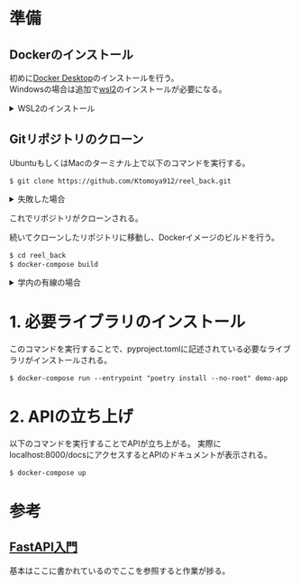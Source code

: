 # 準備
## Dockerのインストール
初めに[Docker Desktop](https://www.docker.com/products/docker-desktop/)のインストールを行う。  
Windowsの場合は追加で[wsl2](https://learn.microsoft.com/ja-jp/windows/wsl/install)のインストールが必要になる。
<details><summary>WSL2のインストール</summary>

```PowerShell
# 以下のコマンドでWSL2のインストールを行う
> wsl --install -d Ubuntu
# 以下のコマンドでUbuntuのバージョンを確認する
> wsl -l -v
```
ターミナル上でwslと入力するか、Ubuntuを直接起動するとUbuntuのターミナルが立ち上がる。Ubuntuのターミナルが起動すると初回起動時にユーザー名とパスワードの入力を求められるので入力する。  
以上でWSL2のインストールは完了する。
</details>

## Gitリポジトリのクローン
UbuntuもしくはMacのターミナル上で以下のコマンドを実行する。
```shell
$ git clone https://github.com/Ktomoya912/reel_back.git
```
<details><summary>失敗した場合</summary>
認証失敗のエラーが出た場合、SSHでクローンを行うようにする。
初めにSSHの鍵を作成する。

### SSHの鍵の作成

```shell
$ mkdir .ssh
$ cd .ssh
$ ssh-keygen -t rsa
```

```shell
Enter file in which to save the key (/home/ユーザー名/.ssh/id_rsa): github
Enter passphrase (empty for no passphrase): そのままEnter
Enter same passphrase again: そのままEnter
```

以上で鍵の作成が終了する。
続いて作成した鍵をGitHubに登録する。
### GitHubに公開鍵を登録
windowsのwsl2上で行っている場合は以下のコマンドを実行する。

```shell
$ cat github.pub | clip.exe
```

macの場合は以下のコマンドを実行する。

```shell
$ cat github.pub | pbcopy
```

以上でクリップボードに公開鍵がコピーされるので、GitHubの[SSH and GPG keys](
    https://github.com/settings/keys)にアクセスし、New SSH keyをクリックする。
![New SSH key](./documents/SSHCONFIG.png)
titleは任意の名前を入力する。keyにはクリップボードにコピーした公開鍵を貼り付ける。
これでGitHubに公開鍵が登録される。

### configファイルの作成
configファイルを作成することで、GitHubにSSHでアクセスする際に公開鍵を使用するようにする。

```shell
vi ~/.ssh/config
```
以下の内容を記述する。
```shell
Host github
  HostName github.com
  User git
  IdentityFile ~/.ssh/github
  Port 22
  # もし学内で優先接続を行う場合は以下の行を追加する
  ProxyCommand nc -X connect -x proxy.noc.kochi-tech.ac.jp:3128 %h %p
```

### リポジトリのクローン

```shell
$ git clone github:Ktomoya912/reel_back.git
```

</details>

これでリポジトリがクローンされる。

続いてクローンしたリポジトリに移動し、Dockerイメージのビルドを行う。

```shell
$ cd reel_back
$ docker-compose build
```

<details><summary>学内の有線の場合</summary>
Proxyの関係でビルドが失敗する場合がある。その場合は~/.bashrcに以下の内容を追記し、ターミナルを再起動する。

```shell
export http_proxy=http://proxy.noc.kochi-tech.ac.jp:3128
export https_proxy=http://proxy.noc.kochi-tech.ac.jp:3128
```
これで再度試してほしい。
</details>


# 1. 必要ライブラリのインストール
このコマンドを実行することで、pyproject.tomlに記述されている必要なライブラリがインストールされる。
```shell
$ docker-compose run --entrypoint "poetry install --no-root" demo-app
```

# 2. APIの立ち上げ
以下のコマンドを実行することでAPIが立ち上がる。
実際にlocalhost:8000/docsにアクセスするとAPIのドキュメントが表示される。
```shell
$ docker-compose up
```
# 参考
## [FastAPI入門](https://zenn.dev/sh0nk/books/537bb028709ab9)
基本はここに書かれているのでここを参照すると作業が捗る。
